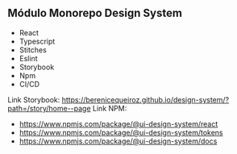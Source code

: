 ## Módulo Monorepo Design System

- React
- Typescript
- Stitches
- Eslint
- Storybook
- Npm
- CI/CD

Link Storybook: https://berenicequeiroz.github.io/design-system/?path=/story/home--page
Link NPM:
  - https://www.npmjs.com/package/@ui-design-system/react
  - https://www.npmjs.com/package/@ui-design-system/tokens
  - https://www.npmjs.com/package/@ui-design-system/docs
